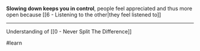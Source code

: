 **Slowing down keeps you in control**, people feel appreciated and thus more open because [[6 - Listening to the other|they feel listened to]]

---

Understanding of [[0 - Never Split The Difference]]

#learn 